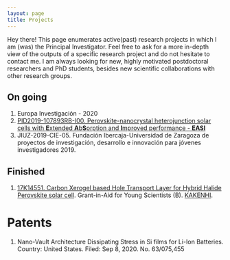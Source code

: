 ```yaml
---
layout: page
title: Projects
---
```


<p class="message">
  Hey there! This page enumerates active(past) research projects in which I am (was) the Principal Investigator. Feel free to ask for a more in-depth view of the outputs of a specific research project and do not hesitate to contact me. I am always looking for new, highly motivated postdoctoral researchers and PhD students, besides new scientific collaborations with other research groups. 
</p>


## On going

1. Europa Investigación - 2020
2. [PID2019-107893RB-I00.  Perovskite-nanocrystal heterojunction solar cells with **E**xtended **A**b**S**orption and **I**mproved performance - **EASI**](https://easi.unizar.es)
3. JIUZ-2019-CIE-05. Fundación Ibercaja-Universidad de Zaragoza de proyectos de investigación, desarrollo e innovación para jóvenes investigadores 2019.


## Finished

1. 	[17K14551. Carbon Xerogel based Hole Transport Layer for Hybrid Halide Perovskite solar cell](https://app.dimensions.ai/details/grant/grant.6839973). Grant-in-Aid for Young Scientists (B). [KAKENHI](https://kaken.nii.ac.jp/grant/KAKENHI-PROJECT-17K14551).





# Patents

1. Nano-Vault Architecture Dissipating Stress in Si films for Li-Ion Batteries. Country: United States. Filed: Sep 8, 2020. No. 63/075,455




